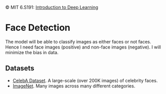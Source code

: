 © MIT 6.S191: [Introduction to Deep Learning](http://introtodeeplearning.com) 

# Face Detection
The model will be able to classify images as either faces or not faces. Hence I need face images (positive) and non-face images (negative). I will minimize the bias in data.
## Datasets
* [CelebA Dataset](http://mmlab.ie.cuhk.edu.hk/projects/CelebA.html). A large-scale (over 200K images) of celebrity faces.   
* [ImageNet](http://www.image-net.org/). Many images across many different categories.



